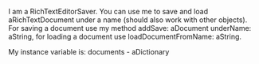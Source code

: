I am a RichTextEditorSaver. You can use me to save and load aRichTextDocument under a name (should also work with other objects). 
For saving a document use my method addSave: aDocument underName: aString, for loading a document use loadDocumentFromName: aString.

My instance variable is:
documents - aDictionary